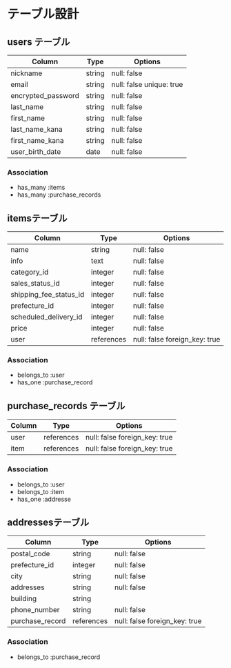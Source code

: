 # テーブル設計

## users テーブル

| Column             | Type    | Options                  |
| ------------------ | ------- | ------------------------ |
| nickname           | string  | null: false              |
| email              | string  | null: false unique: true |
| encrypted_password | string  | null: false              |
| last_name          | string  | null: false              |
| first_name         | string  | null: false              |
| last_name_kana     | string  | null: false              |
| first_name_kana    | string  | null: false              |
| user_birth_date    | date    | null: false              |

### Association

- has_many :items
- has_many :purchase_records

## itemsテーブル

| Column                 | Type       | Options                      |
| ---------------------- | ---------- | ---------------------------- |
| name                   | string     | null: false                  |
| info                   | text       | null: false                  |
| category_id            | integer    | null: false                  |
| sales_status_id        | integer    | null: false                  |
| shipping_fee_status_id | integer    | null: false                  |
| prefecture_id          | integer    | null: false                  |
| scheduled_delivery_id  | integer    | null: false                  |
| price                  | integer    | null: false                  |
| user                   | references | null: false foreign_key: true|

### Association

- belongs_to :user
- has_one :purchase_record

## purchase_records テーブル

| Column    | Type       | Options                        |
| --------- | ---------- | ------------------------------ |
| user      | references | null: false   foreign_key: true|
| item      | references | null: false   foreign_key: true|

### Association

- belongs_to :user
- belongs_to :item
- has_one :addresse

## addressesテーブル

| Column          | Type       | Options                        |
| --------------- | ---------- | ------------------------------ |
| postal_code     | string     | null: false                    |
| prefecture_id   | integer    | null: false                    |
| city            | string     | null: false                    |
| addresses       | string     | null: false                    |
| building        | string     |                                |
| phone_number    | string     | null: false                    |
| purchase_record | references | null: false  foreign_key: true |

### Association

- belongs_to :purchase_record


